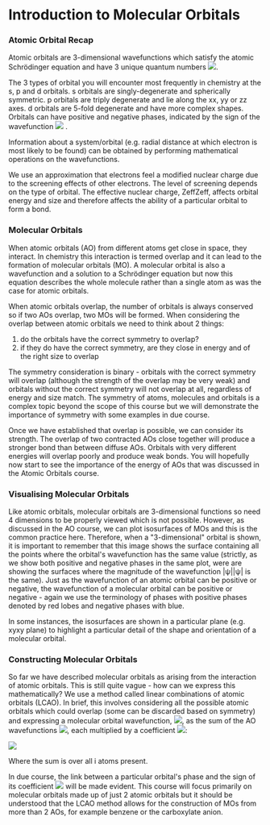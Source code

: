 # Introduction to Molecular Orbitals

### Atomic Orbital Recap 

Atomic orbitals are 3-dimensional wavefunctions which satisfy the atomic Schrödinger equation and have 3 unique quantum numbers <img src="https://render.githubusercontent.com/render/math?math=\displaystyle n, l, m_l ">. 

The 3 types of orbital you will encounter most frequently in chemistry at the s, p and d orbitals. s orbitals are singly-degenerate and spherically symmetric. p orbitals are triply degenerate and lie along the xx, yy or zz axes. d orbitals are 5-fold degenerate and have more complex shapes. Orbitals can have positive and negative phases, indicated by the sign of the wavefunction <img src="https://render.githubusercontent.com/render/math?math=\displaystyle \psi"> .

Information about a system/orbital (e.g. radial distance at which electron is most likely to be found) can be obtained by performing mathematical operations on the wavefunctions.

We use an approximation that electrons feel a modified nuclear charge due to the screening effects of other electrons. The level of screening depends on the type of orbital. The effective nuclear charge, ZeffZeff, affects orbital energy and size and therefore affects the ability of a particular orbital to form a bond.

### Molecular Orbitals

When atomic orbitals (AO) from different atoms get close in space, they interact. In chemistry this interaction is termed overlap and it can lead to the formation of molecular orbitals (MO). A molecular orbital is also a wavefunction and a solution to a Schrödinger equation but now this equation describes the whole molecule rather than a single atom as was the case for atomic orbitals. 

When atomic orbitals overlap, the number of orbitals is always conserved so if two AOs overlap, two MOs will be formed. 
When considering the overlap between atomic orbitals we need to think about 2 things:
1. do the orbitals have the correct symmetry to overlap?
2. if they do have the correct symmetry, are they close in energy and of the right size to overlap 


The symmetry consideration is binary - orbitals with the correct symmetry will overlap (although the strength of the overlap may be very weak) and orbitals without the correct symmetry will not overlap at all, regardless of energy and size match. The symmetry of atoms, molecules and orbitals is a complex topic beyond the scope of this course but we will demonstrate the importance of symmetry with some examples in due course. 
 
Once we have established that overlap is possible, we can consider its strength. The overlap of two contracted AOs close together will produce a stronger bond than between diffuse AOs. Orbitals with very different energies will overlap poorly and produce weak bonds. You will hopefully now start to see the importance of the energy of AOs that was discussed in the Atomic Orbitals course. 

### Visualising Molecular Orbitals 

Like atomic orbitals, molecular orbitals are 3-dimensional functions so need 4 dimensions to be properly viewed which is not possible. However, as discussed in the AO course, we can plot isosurfaces of MOs and this is the common practice here. Therefore, when a "3-dimensional" orbital is shown, it is important to remember that this image shows the surface containing all the points where the orbital's wavefunction has the same value (strictly, as we show both positive and negative phases in the same plot, were are showing the surfaces where the magnitude of the wavefunction |ψ||ψ| is the same). 
Just as the wavefunction of an atomic orbital can be positive or negative, the wavefunction of a molecular orbital can be positive or negative - again we use the terminology of phases with positive phases denoted by red lobes and negative phases with blue. 

In some instances, the isosurfaces are shown in a particular plane (e.g. xyxy plane) to highlight a particular detail of the shape and orientation of a molecular orbital.  

### Constructing Molecular Orbitals

So far we have described molecular orbitals as arising from the interaction of atomic orbitals. This is still quite vague - how can we express this mathematically? We use a method called linear combinations of atomic orbitals (LCAO). In brief, this involves considering all the possible atomic orbitals which could overlap (some can be discarded based on symmetry) and expressing a molecular orbital wavefunction, <img src="https://render.githubusercontent.com/render/math?math=\displaystyle \psi">, as the sum of the AO wavefunctions <img src="https://render.githubusercontent.com/render/math?math=\displaystyle \phi _i">, each multiplied by a coefficient <img src="https://render.githubusercontent.com/render/math?math=\displaystyle c_i">:
 
<img src="https://render.githubusercontent.com/render/math?math=\displaystyle \psi=\sum_i c_i \phi _i = c_1 \phi _1"> 

Where the sum is over all i atoms present.

In due course, the link between a particular orbital's phase and the sign of its coefficient <img src="https://render.githubusercontent.com/render/math?math=\displaystyle c_i ">  will be made evident. 
This course will focus primarily on molecular orbitals made up of just 2 atomic orbitals but it should be understood that the LCAO method allows for the construction of MOs from more than 2 AOs, for example benzene or the carboxylate anion. 



